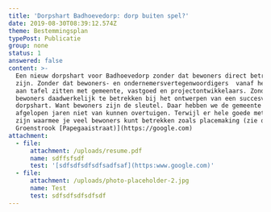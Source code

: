 ```yaml
---
title: 'Dorpshart Badhoevedorp: dorp buiten spel?'
date: 2019-08-30T08:39:12.574Z
theme: Bestemmingsplan
typePost: Publicatie
group: none
status: 1
answered: false
content: >-
  Een nieuw dorpshart voor Badhoevedorp zonder dat bewoners direct betrokken
  zijn. Zonder dat bewoners- en ondernemersvertegenwoordigers  vanaf het begin
  aan tafel zitten met gemeente, vastgoed en projectontwikkelaars. Zonder
  bewoners daadwerkelijk te betrekken bij het ontwerpen van een succesvol
  dorpshart. Want bewoners zijn de sleutel. Daar hebben we de gemeente de
  afgelopen jaren niet van kunnen overtuigen. Terwijl er hele goede methodes
  zijn waarmee je veel bewoners kunt betrekken zoals placemaking (zie de
  Groenstrook [Papegaaistraat)](https://google.com)
attachment:
  - file:
      attachment: /uploads/resume.pdf
      name: sdffsfsdf
      test: '[sdfsdfsdfsdfsadfsaf](https:www.google.com)'
  - file:
      attachment: /uploads/photo-placeholder-2.jpg
      name: Test
      test: sdfsdfsdfsdfsdf
---
```


